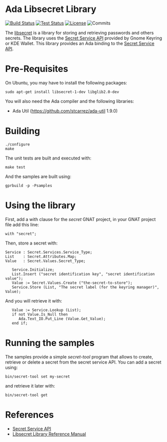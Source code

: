 # Ada Libsecret Library

[![Build Status](https://img.shields.io/jenkins/s/http/jenkins.vacs.fr/Ada-Libsecret.svg)](http://jenkins.vacs.fr/job/Ada-Libsecret/)
[![Test Status](https://img.shields.io/jenkins/t/http/jenkins.vacs.fr/Ada-Libsecret.svg)](http://jenkins.vacs.fr/job/Ada-Libsecret/)
[![License](http://img.shields.io/badge/license-APACHE2-blue.svg)](LICENSE)
![Commits](https://img.shields.io/github/commits-since/stcarrez/ada-libsecret/0.0.0.svg)

The [libsecret](https://wiki.gnome.org/Projects/Libsecret) is a library for storing
and retrieving passwords and others secrets.  The library uses the
[Secret Service API](https://standards.freedesktop.org/secret-service/) provided
by Gnome Keyring or KDE Wallet.  This library provides an Ada binding
to the [Secret Service API](https://standards.freedesktop.org/secret-service/).

# Pre-Requisites

On Ubuntu, you may have to install the following packages:

```
sudo apt-get install libsecret-1-dev libglib2.0-dev
```

You will also need the Ada compiler and the following libraries:

* Ada Util     (https://github.com/stcarrez/ada-util          1.9.0)

# Building

```
./configure
make
```

The unit tests are built and executed with:
```
make test
```

And the samples are built using:

```
gprbuild -p -Psamples
```

# Using the library

First, add a with clause for the *secret* GNAT project, in your GNAT project file add this line:

```
with "secret";
```

Then, store a secret with:

```
Service : Secret.Services.Service_Type;
List    : Secret.Attributes.Map;
Value   : Secret.Values.Secret_Type;

   Service.Initialize;
   List.Insert ("secret identification key", "secret identification value");
   Value := Secret.Values.Create ("the-secret-to-store");
   Service.Store (List, "The secret label (for the keyring manager)", Value);
```

And you will retrieve it with:

```
   Value := Service.Lookup (List);
   if not Value.Is_Null then
      Ada.Text_IO.Put_Line (Value.Get_Value);
   end if;
```

# Running the samples

The samples provide a simple *secret-tool* program that allows to create,
retrieve or delete a secret from the secret service API.
You can add a secret using:

```
bin/secret-tool set my-secret
```

and retrieve it later with:

```
bin/secret-tool get
```

# References

* [Secret Service API](https://specifications.freedesktop.org/secret-service/index.html)
* [Libsecret Library Reference Manual](https://people.gnome.org/~stefw/libsecret-docs/)
